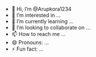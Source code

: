 - 👋 Hi, I’m @Arupkora1234
- 👀 I’m interested in ...
- 🌱 I’m currently learning ...
- 💞️ I’m looking to collaborate on ...
- 📫 How to reach me ...
- 😄 Pronouns: ...
- ⚡ Fun fact: ...

<!---
Arupkora1234/Arupkora1234 is a ✨ special ✨ repository because its `README.md` (this file) appears on your GitHub profile.
You can click the Preview link to take a look at your changes.
--->
